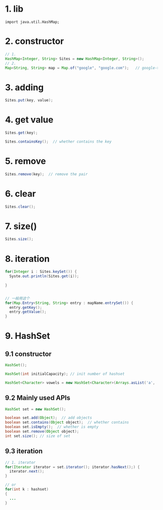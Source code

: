 # 1. lib
`import java.util.HashMap;`

# 2. constructor
```java
// 1. 
HashMap<Integer, String> Sites = new HashMap<Integer, String>();
// 2. 
Map<String, String> map = Map.of("google", "google.com");   // google->google.com
```

# 3. adding
```java
Sites.put(key, value);
```

# 4. get value
```java
Sites.get(key);

Sites.containsKey();  // whether contains the key
```

# 5. remove
```java
Sites.remove(key);  // remove the pair
```

# 6. clear
```java
Sites.clear();
```

# 7. size()
```java
Sites.size();

```
# 8. iteration
```java
for(Integer i : Sites.keySet()) {
  Syste.out.println(Sites.get(i));
  
}


// 一般用这个
for(Map.Entry<String, String> entry : mapName.entrySet()) {
  entry.getKey();
  entry.getValue();
}
```

# 9. HashSet
## 9.1 constructor
```java
HashSet();

HashSet(int initialCapacity); // init number of hashset

HashSet<Character> vowels = new HashSet<Character>(Arrays.asList('a', 'e', 'i', 'o', 'u', 'A', 'E', 'I', 'O', 'U')); // inti a set with multiple values in one time.
```

## 9.2 Mainly used APIs
```java
HashSet set = new HashSet();

boolean set.add(Object);  // add objects
boolean set.contains(Object object);  // whether contains
boolean set.isEmpty();  // whether is empty
boolean set.remove(Object object);
int set.size(); // size of set
```

## 9.3 iteration
```java
// 1. iterator
for(Iterator iterator = set.iterator(); iterator.hasNext();) {
  iterator.next();
}

// or
for(int k : hashset)
{
  ...
}
```


